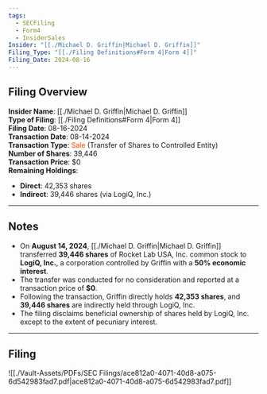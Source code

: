 ```yaml
---
tags:
  - SECFiling
  - Form4
  - InsiderSales
Insider: "[[./Michael D. Griffin|Michael D. Griffin]]"
Filing_Type: "[[./Filing Definitions#Form 4|Form 4]]"
Filing_Date: 2024-08-16
---
```


## Filing Overview

**Insider Name**: [[./Michael D. Griffin|Michael D. Griffin]]  
**Type of Filing**: [[./Filing Definitions#Form 4|Form 4]]  
**Filing Date**: 08-16-2024  
**Transaction Date**: 08-14-2024  
**Transaction Type**: <span style="color:orangered">Sale</span> (Transfer of Shares to Controlled Entity)  
**Number of Shares**: 39,446  
**Transaction Price**: $0  
**Remaining Holdings**:  
- **Direct**: 42,353 shares  
- **Indirect**: 39,446 shares (via LogiQ, Inc.)  

---

## Notes

- On **August 14, 2024**, [[./Michael D. Griffin|Michael D. Griffin]] transferred **39,446 shares** of Rocket Lab USA, Inc. common stock to **LogiQ, Inc.**, a corporation controlled by Griffin with a **50% economic interest**. 
- The transfer was conducted for no consideration and reported at a transaction price of **$0**.
- Following the transaction, Griffin directly holds **42,353 shares**, and **39,446 shares** are indirectly held through LogiQ, Inc.
- The filing disclaims beneficial ownership of shares held by LogiQ, Inc. except to the extent of pecuniary interest.

---

## Filing

![[./Vault-Assets/PDFs/SEC Filings/ace812a0-4071-40d8-a075-6d542983fad7.pdf|ace812a0-4071-40d8-a075-6d542983fad7.pdf]]
